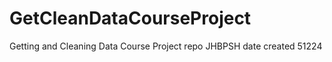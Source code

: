 # GetCleanDataCourseProject
Getting and Cleaning Data Course Project repo JHBPSH date created 51224

